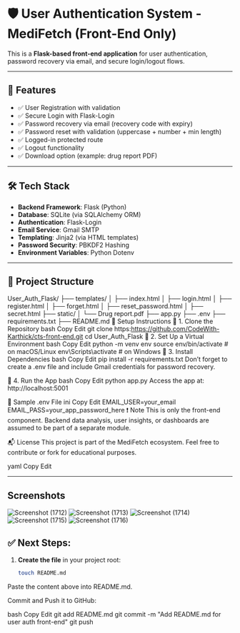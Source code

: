 # 🛡️ User Authentication System - MediFetch (Front-End Only)

This is a **Flask-based front-end application** for user authentication, password recovery via email, and secure login/logout flows.

---

## 🚀 Features

- ✅ User Registration with validation
- ✅ Secure Login with Flask-Login
- ✅ Password recovery via email (recovery code with expiry)
- ✅ Password reset with validation (uppercase + number + min length)
- ✅ Logged-in protected route
- ✅ Logout functionality
- ✅ Download option (example: drug report PDF)

---

## 🛠️ Tech Stack

- **Backend Framework**: Flask (Python)
- **Database**: SQLite (via SQLAlchemy ORM)
- **Authentication**: Flask-Login
- **Email Service**: Gmail SMTP
- **Templating**: Jinja2 (via HTML templates)
- **Password Security**: PBKDF2 Hashing
- **Environment Variables**: Python Dotenv

---

## 📁 Project Structure

User_Auth_Flask/
├── templates/
│   ├── index.html
│   ├── login.html
│   ├── register.html
│   ├── forget.html
│   ├── reset_password.html
│   ├── secret.html
├── static/
│   └── Drug report.pdf
├── app.py
├── .env
├── requirements.txt
├── README.md
🧪 Setup Instructions
🔹 1. Clone the Repository
bash
Copy
Edit
git clone https:https://github.com/CodeWith-Karthick/cts-front-end.git
cd User_Auth_Flask
🔹 2. Set Up a Virtual Environment
bash
Copy
Edit
python -m venv env
source env/bin/activate   # on macOS/Linux
env\Scripts\activate      # on Windows
🔹 3. Install Dependencies
bash
Copy
Edit
pip install -r requirements.txt
Don’t forget to create a .env file and include Gmail credentials for password recovery.

🔹 4. Run the App
bash
Copy
Edit
python app.py
Access the app at: http://localhost:5001

🔐 Sample .env File
ini
Copy
Edit
EMAIL_USER=your_email
EMAIL_PASS=your_app_password_here
❗ Note
This is only the front-end component. Backend data analysis, user insights, or dashboards are assumed to be part of a separate module.

📬 License
This project is part of the MediFetch ecosystem. Feel free to contribute or fork for educational purposes.

yaml
Copy
Edit

---

## Screenshots
![Screenshot (1712)](https://github.com/user-attachments/assets/f557468c-9b37-4d8f-9cc8-de402c64fd1f)
![Screenshot (1713)](https://github.com/user-attachments/assets/5751d24f-18b1-4d09-8f55-4cfd73d1cc86)
![Screenshot (1714)](https://github.com/user-attachments/assets/5d5666ee-1bef-4b7e-bb44-e132c8a023dc)
![Screenshot (1715)](https://github.com/user-attachments/assets/e18e7879-0008-4d45-9aa0-3ac8391e754a)
![Screenshot (1716)](https://github.com/user-attachments/assets/6b5ced52-3e51-404c-a0c0-b32b79b025a9)



## ✅ Next Steps:

1. **Create the file** in your project root:
   ```bash
   touch README.md
Paste the content above into README.md.

Commit and Push it to GitHub:

bash
Copy
Edit
git add README.md
git commit -m "Add README.md for user auth front-end"
git push
